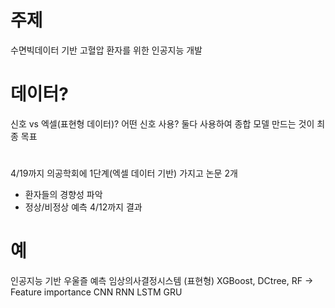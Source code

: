 # 주제
수면빅데이터 기반 고혈압 환자를 위한 인공지능 개발

# 데이터?
신호 vs 엑셀(표현형 데이터)?
어떤 신호 사용?
둘다 사용하여 종합 모델 만드는 것이 최종 목표

# 
4/19까지 의공학회에 1단계(엑셀 데이터 기반) 가지고 논문 2개
- 환자들의 경향성 파악
- 정상/비정상 예측
4/12까지 결과


# 예
인공지능 기반 우울즐 예측 임상의사결정시스템 (표현형)
XGBoost, DCtree, RF -> Feature importance
CNN RNN LSTM GRU
